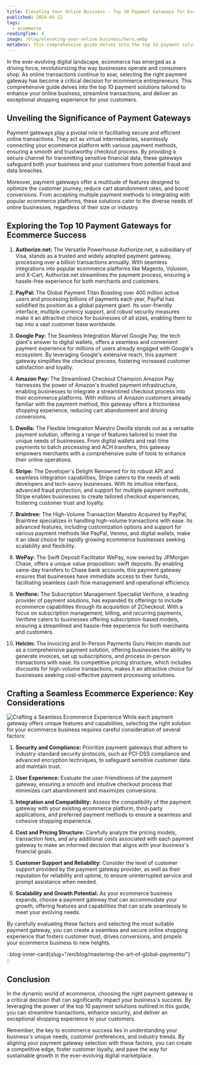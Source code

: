 ```yaml
---
title: Elevating Your Online Business - Top 10 Payment Gateways for Exceptional Ecommerce Experiences
published: 2024-05-22
tags: 
  - ecommerce
readingTime: 4
image: /blog/elevating-your-online-business/hero.webp
metaDesc: This comprehensive guide delves into the top 10 payment solutions tailored to enhance your online business, streamline transactions, and deliver an exceptional shopping experience for your customers.
---
```


In the ever-evolving digital landscape, ecommerce has emerged as a driving force, revolutionizing the way businesses operate and consumers shop. As online transactions continue to soar, selecting the right payment gateway has become a critical decision for ecommerce entrepreneurs. This comprehensive guide delves into the top 10 payment solutions tailored to enhance your online business, streamline transactions, and deliver an exceptional shopping experience for your customers.

## Unveiling the Significance of Payment Gateways
Payment gateways play a pivotal role in facilitating secure and efficient online transactions. They act as virtual intermediaries, seamlessly connecting your ecommerce platform with various payment methods, ensuring a smooth and trustworthy checkout process. By providing a secure channel for transmitting sensitive financial data, these gateways safeguard both your business and your customers from potential fraud and data breaches.

Moreover, payment gateways offer a multitude of features designed to optimize the customer journey, reduce cart abandonment rates, and boost conversions. From accepting multiple payment methods to integrating with popular ecommerce platforms, these solutions cater to the diverse needs of online businesses, regardless of their size or industry.

## Exploring the Top 10 Payment Gateways for Ecommerce Success
1. **Authorize.net:** The Versatile Powerhouse Authorize.net, a subsidiary of Visa, stands as a trusted and widely adopted payment gateway, processing over a billion transactions annually. With seamless integrations into popular ecommerce platforms like Magento, Volusion, and X-Cart, Authorize.net streamlines the payment process, ensuring a hassle-free experience for both merchants and customers.

2. **PayPal:** The Global Payment Titan Boasting over 400 million active users and processing billions of payments each year, PayPal has solidified its position as a global payment giant. Its user-friendly interface, multiple currency support, and robust security measures make it an attractive choice for businesses of all sizes, enabling them to tap into a vast customer base worldwide.

3. **Google Pay:** The Seamless Integration Marvel Google Pay, the tech giant's answer to digital wallets, offers a seamless and convenient payment experience for millions of users already engaged with Google's ecosystem. By leveraging Google's extensive reach, this payment gateway simplifies the checkout process, fostering increased customer satisfaction and loyalty.

4. **Amazon Pay:** The Streamlined Checkout Champion Amazon Pay harnesses the power of Amazon's trusted payment infrastructure, enabling businesses to integrate a streamlined checkout process into their ecommerce platforms. With millions of Amazon customers already familiar with the payment method, this gateway offers a frictionless shopping experience, reducing cart abandonment and driving conversions.

5. **Dwolla:** The Flexible Integration Maestro Dwolla stands out as a versatile payment solution, offering a range of features tailored to meet the unique needs of businesses. From digital wallets and real-time payments to batch processing and ACH transfers, this gateway empowers merchants with a comprehensive suite of tools to enhance their online operations.

6. **Stripe:** The Developer's Delight Renowned for its robust API and seamless integration capabilities, Stripe caters to the needs of web developers and tech-savvy businesses. With its intuitive interface, advanced fraud protection, and support for multiple payment methods, Stripe enables businesses to create tailored checkout experiences, fostering customer trust and loyalty.

7. **Braintree:** The High-Volume Transaction Maestro Acquired by PayPal, Braintree specializes in handling high-volume transactions with ease. Its advanced features, including customization options and support for various payment methods like PayPal, Venmo, and digital wallets, make it an ideal choice for rapidly growing ecommerce businesses seeking scalability and flexibility.

8. **WePay:** The Swift Deposit Facilitator WePay, now owned by JPMorgan Chase, offers a unique value proposition: swift deposits. By enabling same-day transfers to Chase bank accounts, this payment gateway ensures that businesses have immediate access to their funds, facilitating seamless cash flow management and operational efficiency.

9. **Verifone:** The Subscription Management Specialist Verifone, a leading provider of payment solutions, has expanded its offerings to include ecommerce capabilities through its acquisition of 2Checkout. With a focus on subscription management, billing, and recurring payments, Verifone caters to businesses offering subscription-based models, ensuring a streamlined and hassle-free experience for both merchants and customers.

10. **Helcim:** The Invoicing and In-Person Payments Guru Helcim stands out as a comprehensive payment solution, offering businesses the ability to generate invoices, set up subscriptions, and process in-person transactions with ease. Its competitive pricing structure, which includes discounts for high-volume transactions, makes it an attractive choice for businesses seeking cost-effective payment processing solutions.

## Crafting a Seamless Ecommerce Experience: Key Considerations
![Crafting a Seamless Ecommerce Experience](/blog/elevating-your-online-business/seamless-ec-experience.webp)
While each payment gateway offers unique features and capabilities, selecting the right solution for your ecommerce business requires careful consideration of several factors:

1. **Security and Compliance:** Prioritize payment gateways that adhere to industry-standard security protocols, such as PCI-DSS compliance and advanced encryption techniques, to safeguard sensitive customer data and maintain trust.

2. **User Experience:** Evaluate the user-friendliness of the payment gateway, ensuring a smooth and intuitive checkout process that minimizes cart abandonment and maximizes conversions.

3. **Integration and Compatibility:** Assess the compatibility of the payment gateway with your existing ecommerce platform, third-party applications, and preferred payment methods to ensure a seamless and cohesive shopping experience.

4. **Cost and Pricing Structure:** Carefully analyze the pricing models, transaction fees, and any additional costs associated with each payment gateway to make an informed decision that aligns with your business's financial goals.

5. **Customer Support and Reliability:** Consider the level of customer support provided by the payment gateway provider, as well as their reputation for reliability and uptime, to ensure uninterrupted service and prompt assistance when needed.

6. **Scalability and Growth Potential:** As your ecommerce business expands, choose a payment gateway that can accommodate your growth, offering features and capabilities that can scale seamlessly to meet your evolving needs.

By carefully evaluating these factors and selecting the most suitable payment gateway, you can create a seamless and secure online shopping experience that fosters customer trust, drives conversions, and propels your ecommerce business to new heights.

::blog-inner-card{slug="/en/blog/mastering-the-art-of-global-payments/"}
::

## Conclusion
In the dynamic world of ecommerce, choosing the right payment gateway is a critical decision that can significantly impact your business's success. By leveraging the power of the top 10 payment solutions outlined in this guide, you can streamline transactions, enhance security, and deliver an exceptional shopping experience to your customers.

Remember, the key to ecommerce success lies in understanding your business's unique needs, customer preferences, and industry trends. By aligning your payment gateway selection with these factors, you can create a competitive edge, foster customer loyalty, and pave the way for sustainable growth in the ever-evolving digital marketplace.
